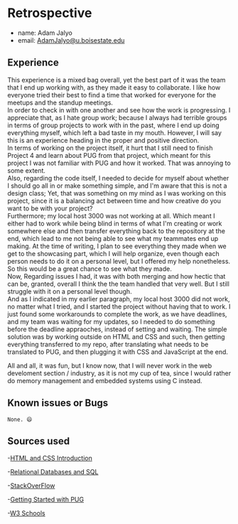 # Retrospective

- name: Adam Jalyo
- email: AdamJalyo@u.boisestate.edu

## Experience
This experience is a mixed bag overall, yet the best part of it was the team that I end up working with, as they made it easy to collaborate. I like how everyone tried their best to find a time that worked for everyone for the meetups and the standup meetings. <br/>
In order to check in with one another and see how the work is progressing. I appreciate that, as I hate group work; because I always had terrible groups in terms of group projects to work with in the past, where I end up doing everything myself, which left a bad taste in my mouth. However, I will say this is an experience heading in the proper and positive direction. <br/>
In terms of working on the project itself, it hurt that I still need to finish Project 4 and learn about PUG from that project, which meant for this project I was not familiar with PUG and how it worked. That was annoying to some extent. <br>
Also, regarding the code itself, I needed to decide for myself about whether I should go all in or make something simple, and I'm aware that this is not a design class; Yet, that was something on my mind as I was working on this project, since it is a balancing act between time and how creative do you want to be with your project? <br />
Furthermore; my local host 3000 was not working at all. Which meant I either had to work while being blind in terms of what I'm creating or work somewhere else and then transfer everything back to the repository at the end, which lead to me not being able to see what my teammates end up making.
At the time of writing, I plan to see everything they made when we get to the showcasing part, which I will help organize, even though each person needs to do it on a personal level, but I offered my help nonetheless. So this would be a great chance to see what they made.<br />
Now, Regarding issues I had, it was with both merging and how hectic that can be, granted, overall I think the the team handled that very well. But I still struggle with it on a personal level though. <br />
And as I indicated in my earlier paragraph, my local host 3000 did not work, no matter what I tried, and I started the project without having that to work.
I just found some workarounds to complete the work, as we have deadlines, and my team was waiting for my updates, so I needed to do something before the deadline appraoches, instead of setting and waiting. The simple solution was by working outside on HTML and CSS and such, then getting everything transferred to my repo, after translating what needs to be translated to PUG, and then plugging it with CSS and JavaScript at the end. 

All and all, it was fun, but I know now, that I will never work in the web develoment section / industry, as it is not my cup of tea, since I would rather do memory management and embedded systems using C instead. 


## Known issues or Bugs
    None. 😄
    
## Sources used
-[HTML and CSS Introduction](https://shanepanter.com/cs208/html-css-introduction)

-[Relational Databases and SQL](https://shanepanter.com/cs208/relational-databases-and-sql)

-[StackOverFlow](https://stackoverflow.com)

-[Getting Started with PUG](https://pugjs.org/api/getting-started.html)

-[W3 Schools](https://www.w3schools.com)
